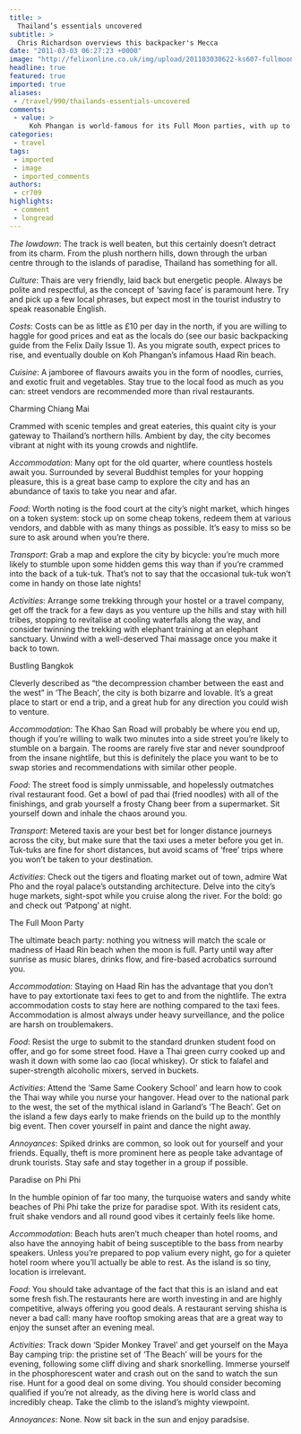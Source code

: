 ```yaml
---
title: >
  Thailand’s essentials uncovered
subtitle: >
  Chris Richardson overviews this backpacker's Mecca
date: "2011-03-03 06:27:23 +0000"
image: "http://felixonline.co.uk/img/upload/201103030622-ks607-fullmoon.jpg"
headline: true
featured: true
imported: true
aliases:
 - /travel/990/thailands-essentials-uncovered
comments:
 - value: >
     Koh Phangan is world-famous for its Full Moon parties, with up to 30,000 people partying on the beach in Koh Phangan Resort to share sweat with people from all over the world! The party peaks at sunrise and eventually tapers off in the afternoon, leaving a scene of carnage behind on the beach. Full Moon Parties are chaotic but lots of fun, and generally considered a rite of passage in Southeast Asia. <br>
categories:
 - travel
tags:
 - imported
 - image
 - imported_comments
authors:
 - cr709
highlights:
 - comment
 - longread
---
```


_The lowdown_: The track is well beaten, but this certainly doesn’t detract from its charm. From the plush northern hills, down through the urban centre through to the islands of paradise, Thailand has something for all.

_Culture_: Thais are very friendly, laid back but energetic people. Always be polite and respectful, as the concept of ‘saving face’ is paramount here. Try and pick up a few local phrases, but expect most in the tourist industry to speak reasonable English.

_Costs_: Costs can be as little as £10 per day in the north, if you are willing to haggle for good prices and eat as the locals do (see our basic backpacking guide from the Felix Daily Issue 1). As you migrate south, expect prices to rise, and eventually double on Koh Phangan’s infamous Haad Rin beach.

_Cuisine_: A jamboree of flavours awaits you in the form of noodles, curries, and exotic fruit and vegetables. Stay true to the local food as much as you can: street vendors are recommended more than rival restaurants.

Charming Chiang Mai

Crammed with scenic temples and great eateries, this quaint city is your gateway to Thailand’s northern hills. Ambient by day, the city becomes vibrant at night with its young crowds and nightlife.

_Accommodation_: Many opt for the old quarter, where countless hostels await you. Surrounded by several Buddhist temples for your hopping pleasure, this is a great base camp to explore the city and has an abundance of taxis to take you near and afar.

_Food_: Worth noting is the food court at the city’s night market, which hinges on a token system: stock up on some cheap tokens, redeem them at various vendors, and dabble with as many things as possible. It’s easy to miss so be sure to ask around when you’re there.

_Transport_: Grab a map and explore the city by bicycle: you’re much more likely to stumble upon some hidden gems this way than if you’re crammed into the back of a tuk-tuk. That’s not to say that the occasional tuk-tuk won’t come in handy on those late nights!

_Activities_: Arrange some trekking through your hostel or a travel company, get off the track for a few days as you venture up the hills and stay with hill tribes, stopping to revitalise at cooling waterfalls along the way, and consider twinning the trekking with elephant training at an elephant sanctuary. Unwind with a well-deserved Thai massage once you make it back to town.

Bustling Bangkok

Cleverly described as “the decompression chamber between the east and the west” in ‘The Beach’, the city is both bizarre and lovable. It’s a great place to start or end a trip, and a great hub for any direction you could wish to venture.

_Accommodation_: The Khao San Road will probably be where you end up, though if you’re willing to walk two minutes into a side street you’re likely to stumble on a bargain. The rooms are rarely five star and never soundproof from the insane nightlife, but this is definitely the place you want to be to swap stories and recommendations with similar other people.

_Food_: The street food is simply unmissable, and hopelessly outmatches rival restaurant food. Get a bowl of pad thai (fried noodles) with all of the finishings, and grab yourself a frosty Chang beer from a supermarket. Sit yourself down and inhale the chaos around you.

_Transport_: Metered taxis are your best bet for longer distance journeys across the city, but make sure that the taxi uses a meter before you get in. Tuk-tuks are fine for short distances, but avoid scams of ‘free’ trips where you won’t be taken to your destination.

_Activities_: Check out the tigers and floating market out of town, admire Wat Pho and the royal palace’s outstanding architecture. Delve into the city’s huge markets, sight-spot while you cruise along the river. For the bold: go and check out ‘Patpong’ at night.

The Full Moon Party

The ultimate beach party: nothing you witness will match the scale or madness of Haad Rin beach when the moon is full. Party until way after sunrise as music blares, drinks flow, and fire-based acrobatics surround you.

_Accommodation_: Staying on Haad Rin has the advantage that you don’t have to pay extortionate taxi fees to get to and from the nightlife. The extra accommodation costs to stay here are nothing compared to the taxi fees. Accommodation is almost always under heavy surveillance, and the police are harsh on troublemakers.

_Food_: Resist the urge to submit to the standard drunken student food on offer, and go for some street food. Have a Thai green curry cooked up and wash it down with some lao cao (local whiskey). Or stick to falafel and super-strength alcoholic mixers, served in buckets.

_Activities_: Attend the ‘Same Same Cookery School’ and learn how to cook the Thai way while you nurse your hangover. Head over to the national park to the west, the set of the mythical island in Garland’s ‘The Beach’. Get on the island a few days early to make friends on the build up to the monthly big event. Then cover yourself in paint and dance the night away.

_Annoyances_: Spiked drinks are common, so look out for yourself and your friends. Equally, theft is more prominent here as people take advantage of drunk tourists. Stay safe and stay together in a group if possible.

Paradise on Phi Phi

In the humble opinion of far too many, the turquoise waters and sandy white beaches of Phi Phi take the prize for paradise spot. With its resident cats, fruit shake vendors and all round good vibes it certainly feels like home.

_Accommodation_: Beach huts aren’t much cheaper than hotel rooms, and also have the annoying habit of being susceptible to the bass from nearby speakers. Unless you’re prepared to pop valium every night, go for a quieter hotel room where you’ll actually be able to rest. As the island is so tiny, location is irrelevant.

_Food_: You should take advantage of the fact that this is an island and eat some fresh fish.The restaurants here are worth investing in and are highly competitive, always offering you good deals. A restaurant serving shisha is never a bad call: many have rooftop smoking areas that are a great way to enjoy the sunset after an evening meal.

_Activities_: Track down ‘Spider Monkey Travel’ and get yourself on the Maya Bay camping trip: the pristine set of ‘The Beach’ will be yours for the evening, following some cliff diving and shark snorkelling. Immerse yourself in the phosphorescent water and crash out on the sand to watch the sun rise. Hunt for a good deal on some diving. You should consider becoming qualified if you’re not already, as the diving here is world class and incredibly cheap. Take the climb to the island’s mighty viewpoint.

_Annoyances_: None. Now sit back in the sun and enjoy paradsise.
